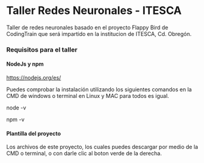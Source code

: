# Taller Redes Neuronales - ITESCA

Taller de redes neuronales basado en el proyecto Flappy Bird de CodingTrain que será impartido en la institucion de ITESCA, Cd. Obregón.

### Requisitos para el taller

#### NodeJs y npm

https://nodejs.org/es/

Puedes comprobar la instalación utilizando los siguientes comandos en la CMD de windows o terminal en Linux y MAC para todos es igual.

node -v

npm -v

#### Plantilla del proyecto

Los archivos de este proyecto, los cuales puedes descargar por medio de la CMD o terminal, o con darle clic al boton verde de la derecha.
